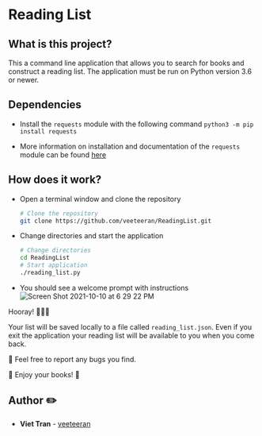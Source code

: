 # Reading List

## What is this project?
This a command line application that allows you to search for books and construct a reading list. The application must be run on Python version 3.6 or newer.

## Dependencies
* Install the `requests` module with the following command `python3 -m pip install requests`

* More information on installation and documentation of the `requests` module can be found [here](https://pypi.org/project/requests/)

## How does it work?

* Open a terminal window and clone the repository
  ```sh
  # Clone the repository
  git clone https://github.com/veeteeran/ReadingList.git
  ```

* Change directories and start the application
  ```sh
  # Change directories
  cd ReadingList
  # Start application
  ./reading_list.py
  ```

* You should see a welcome prompt with instructions
![Screen Shot 2021-10-10 at 6 29 22 PM](https://user-images.githubusercontent.com/14856004/136716362-8200a8bb-4591-4132-866a-00f8f6b6c971.png)


Hooray! 🎉🎉🎉

Your list will be saved locally to a file called `reading_list.json`.
Even if you exit the application your reading list will be available to you when you come back.

🐞 Feel free to report any bugs you find.

📖 Enjoy your books! 📖

## Author ✏️
* **Viet Tran** - [veeteeran](https://github.com/veeteeran)


